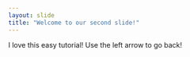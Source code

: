 ```yaml
---
layout: slide
title: "Welcome to our second slide!"
---
```

I love this easy tutorial!
Use the left arrow to go back!
